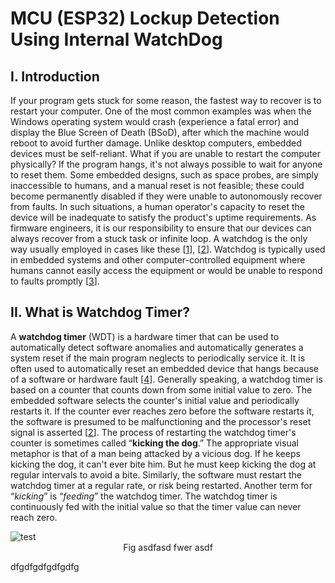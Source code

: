 # MCU (ESP32) Lockup Detection Using Internal WatchDog
## I. Introduction
If your program gets stuck for some reason, the fastest way to recover is to restart your computer. One of the most common examples was when the Windows operating system would crash (experience a fatal error) and display the Blue Screen of Death (BSoD), after which the machine would reboot to avoid further damage. Unlike desktop computers, embedded devices must be self-reliant. What if you are unable to restart the computer physically? If the program hangs, it's not always possible to wait for anyone to reset them. Some embedded designs, such as space probes, are simply inaccessible to humans, and a manual reset is not feasible; these could become permanently disabled if they were unable to autonomously recover from faults. In such situations, a human operator's capacity to reset the device will be inadequate to satisfy the product's uptime requirements. As firmware engineers, it is our responsibility to ensure that our devices can always recover from a stuck task or infinite loop. A watchdog is the only way usually employed in cases like these [[1](https://www.microcontrollertips.com/whats-watch-dog-timer-wdt-faq/)], [[2](https://www.embedded.com/introduction-to-watchdog-timers/)]. Watchdog is typically used in embedded systems and other computer-controlled equipment where humans cannot easily access the equipment or would be unable to respond to faults promptly [[3](https://www.researchgate.net/publication/295010877_Architecture_and_Operation_of_a_Watchdog_Timer)].
## II. What is Watchdog Timer?
A **watchdog timer** (WDT) is a hardware timer that can be used to automatically detect software anomalies and automatically generates a system reset if the main program neglects to periodically service it. It is often used to automatically reset an embedded device that hangs because of a software or hardware fault [[4](https://os.mbed.com/cookbook/WatchDog-Timer)]. Generally speaking, a watchdog timer is based on a counter that counts down from some initial value to zero. The embedded software selects the counter's initial value and periodically restarts it. If the counter ever reaches zero before the software restarts it, the software is presumed to be malfunctioning and the processor's reset signal is asserted [[2](https://www.embedded.com/introduction-to-watchdog-timers/)]. The process of restarting the watchdog timer's counter is sometimes called “**kicking the dog**.” The appropriate visual metaphor is that of a man being attacked by a vicious dog. If he keeps kicking the dog, it can't ever bite him. But he must keep kicking the dog at regular intervals to avoid a bite. Similarly, the software must restart the watchdog timer at a regular rate, or risk being restarted. Another term for “*kicking*” is “*feeding*” the watchdog timer. The watchdog timer is continuously fed with the initial value so that the timer value can never reach zero.

<span class="img_container center" style="display: block;">
    <img alt="test" src="https://files.readme.io/b302301-out.gif" style="display:block; margin-left: auto; margin-right: auto;" title="caption" />
    <span class="img_caption" style="display: block; text-align: center;">Fig asdfasd fwer asdf </span>
</span>



dfgdfgdfgdfgdfg
